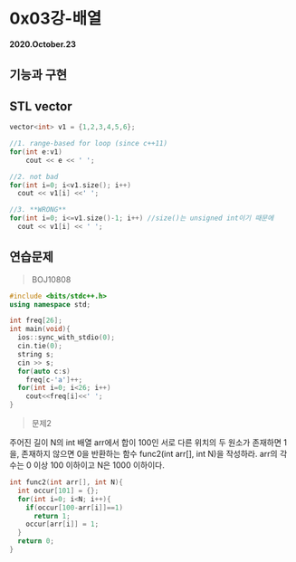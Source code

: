 #  0x03강-배열

**2020.October.23**



## 기능과 구현





## STL vector

```c++
vector<int> v1 = {1,2,3,4,5,6};

//1. range-based for loop (since c++11)
for(int e:v1)
  	cout << e << ' ';

//2. not bad
for(int i=0; i<v1.size(); i++)
  cout << v1[i] <<' ';

//3. **WRONG**
for(int i=0; i<=v1.size()-1; i++) //size()는 unsigned int이기 때문에
  cout << v1[i] << ' ';
```





## 연습문제

> BOJ10808

```c++
#include <bits/stdc++.h>
using namespace std;

int freq[26];
int main(void){
  ios::sync_with_stdio(0);
  cin.tie(0);
  string s;
  cin >> s;
  for(auto c:s)
    freq[c-'a']++;
  for(int i=0; i<26; i++)
    cout<<freq[i]<<' ';
}
```



> 문제2

주어진 길이 N의 int 배열 arr에서 합이 100인 서로 다른 위치의 두 원소가 존재하면 1을, 존재하지 않으면 0을 반환하는 함수 func2(int arr[], int N)을 작성하라. arr의 각 수는 0 이상 100 이하이고 N은 1000 이하이다.

```c++
int func2(int arr[], int N){
  int occur[101] = {};
  for(int i=0; i<N; i++){
    if(occur[100-arr[i]]==1)
      return 1;
    occur[arr[i]] = 1;
  }
  return 0;
}
```





  